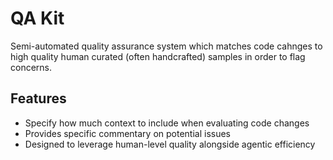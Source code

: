 # QA Kit

Semi-automated quality assurance system which matches code cahnges to high quality human curated (often handcrafted) samples in order to flag concerns.

## Features

- Specify how much context to include when evaluating code changes
- Provides specific commentary on potential issues
- Designed to leverage human-level quality alongside agentic efficiency
